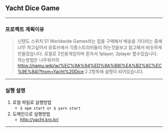 ## Yacht Dice Game
------------
### 프로젝트 계획이유
> 닌텐도 스위치 51 Worldwide Games라는 칩을 구매해서 배송을 기다리는 중에 너무 하고싶어서 유튜브에서 각종스트리머들이 하는것을보고 참고해서 비슷하게 만들었습니다.
> 로컬로 2인용게임이며 혼자서 1player, 2player 할수있습니다.
> 하는방법은 나무위키의 https://namu.wiki/w/%EC%9A%94%ED%8A%B8(%EA%B2%8C%EC%9E%84)?from=Yacht%20Dice 2.2항목에 설명이 되어있습니다.
------------
### 실행 설명
1. 로컬 파일로 실행방법
    + ```$ npm start or $ yarn start```
2. 도메인으로 실행방법
    + http://yacht.kro.kr/
------------
### 
